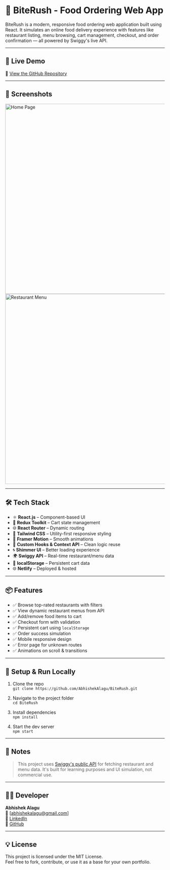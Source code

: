# 🍔 BiteRush - Food Ordering Web App

BiteRush is a modern, responsive food ordering web application built using React. It simulates an online food delivery experience with features like restaurant listing, menu browsing, cart management, checkout, and order confirmation — all powered by Swiggy's live API.

---

## 🚀 Live Demo

📂 [View the GitHub Repository](https://github.com/AbhishekAlagu/BiteRush)

---

## 📸 Screenshots

<!-- Add screenshots or GIFs if available -->
<img src="screenshots/homepage.png" alt="Home Page" width="600"/>
<img src="screenshots/menu.png" alt="Restaurant Menu" width="600"/>

---

## 🛠 Tech Stack

- ⚛️ **React.js** – Component-based UI
- 🧠 **Redux Toolkit** – Cart state management
- 🌐 **React Router** – Dynamic routing
- 💅 **Tailwind CSS** – Utility-first responsive styling
- 🎥 **Framer Motion** – Smooth animations
- 🧩 **Custom Hooks & Context API** – Clean logic reuse
- 🌀 **Shimmer UI** – Better loading experience
- 🌍 **Swiggy API** – Real-time restaurant/menu data
- 💾 **localStorage** – Persistent cart data
- 🌐 **Netlify** – Deployed & hosted

---

## 📦 Features

- ✅ Browse top-rated restaurants with filters
- ✅ View dynamic restaurant menus from API
- ✅ Add/remove food items to cart
- ✅ Checkout form with validation
- ✅ Persistent cart using `localStorage`
- ✅ Order success simulation
- ✅ Mobile responsive design
- ✅ Error page for unknown routes
- ✅ Animations on scroll & transitions

---

 
## 🔧 Setup & Run Locally

1. Clone the repo  
   `git clone https://github.com/AbhishekAlagu/BiteRush.git`

2. Navigate to the project folder  
   `cd BiteRush`

3. Install dependencies  
   `npm install`

4. Start the dev server  
   `npm start`

---

## 📌 Notes

> This project uses [Swiggy's public API](https://www.swiggy.com/) for fetching restaurant and menu data. It's built for learning purposes and UI simulation, not commercial use.

---

## 👨‍💻 Developer

**Abhishek Alagu**  
📧 [abhishekalagu@gmail.com]  
🔗 [LinkedIn](https://www.linkedin.com/in/your-profile)  
🐙 [GitHub](https://github.com/AbhishekAlagu)

---

## 💡 License

This project is licensed under the MIT License.  
Feel free to fork, contribute, or use it as a base for your own portfolio.


